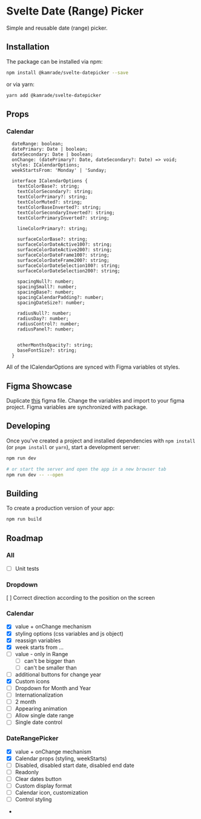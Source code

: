 # Svelte Date (Range) Picker

Simple and reusable date (range) picker.

## Installation

The package can be installed via npm:

```bash
npm install @kamrade/svelte-datepicker --save
```

or via yarn:

```bash
yarn add @kamrade/svelte-datepicker
```

## Props

### Calendar

```
  dateRange: boolean;
  datePrimary: Date | boolean;
  dateSecondary: Date | boolean;
  onChange: (datePrimary?: Date, dateSecondary?: Date) => void;
  styles: ICalendarOptions;
  weekStartsFrom: 'Monday' | 'Sunday;
  
  interface ICalendarOptions {
    textColorBase?: string;
    textColorSecondary?: string;
    textColorPrimary?: string;
    textColorMuted?: string;
    textColorBaseInverted?: string;
    textColorSecondaryInverted?: string;
    textColorPrimaryInverted?: string;
  
    lineColorPrimary?: string;
  
    surfaceColorBase?: string;
    surfaceColorDateActive100?: string;
    surfaceColorDateActive200?: string;
    surfaceColorDateFrame100?: string;
    surfaceColorDateFrame200?: string;
    surfaceColorDateSelection100?: string;
    surfaceColorDateSelection200?: string;
  
    spacingNull?: number;
    spacingSmall?: number;
    spacingBase?: number;
    spacingCalendarPadding?: number;
    spacingDateSize?: number;
  
    radiusNull?: number;
    radiusDay?: number;
    radiusControl?: number;
    radiusPanel?: number;
  
  
    otherMonthsOpacity?: string;
    baseFontSize?: string;
  }
```

All of the ICalendarOptions are synced with Figma variables ot styles. 

## Figma Showcase

Duplicate [this](https://www.figma.com/file/4uDj3R8A2r9vXdIlkkveXl/Calendar?type=design&node-id=4%3A246&mode=design&t=vOZH9iLHEahf1MgX-1)
figma file. Change the variables and import to your figma project. Figma variables are synchronized with package.

## Developing

Once you've created a project and installed dependencies with `npm install` (or `pnpm install` or `yarn`), start a development server:

```bash
npm run dev

# or start the server and open the app in a new browser tab
npm run dev -- --open
```

## Building

To create a production version of your app:

```bash
npm run build
```

## Roadmap

### All

- [ ] Unit tests

### Dropdown

[ ] Correct direction according to the position on the screen

### Calendar

- [x] value + onChange mechanism
- [x] styling options (css variables and js object)
- [x] reassign variables
- [x] week starts from ...
- [ ] value - only in Range
    - [ ] can't be bigger than
    - [ ] can't be smaller than
- [ ] additional buttons for change year
- [x] Custom icons
- [ ] Dropdown for Month and Year
- [ ] Internationalization
- [ ] 2 month
- [ ] Appearing animation
- [ ] Allow single date range
- [ ] Single date control

### DateRangePicker

- [x] value + onChange mechanism
- [x] Calendar props (styling, weekStarts)
- [ ] Disabled, disabled start date, disabled end date
- [ ] Readonly
- [ ] Clear dates button
- [ ] Custom display format
- [ ] Calendar icon, customization
- [ ] Control styling
- 
